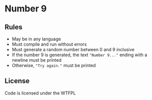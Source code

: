 # Number 9

## Rules

- May be in any language
- Must compile and run without errors
- Must generate a random number between 0 and 9 inclusive
- If the number 9 is generated, the text `"Number 9..."` ending with a newline must be printed
- Otherwise, `"Try again."` must be printed

## License

Code is licensed under the WTFPL
